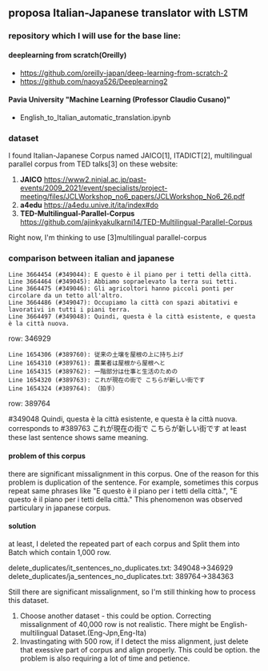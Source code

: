## proposa Italian-Japanese translator with LSTM 

### repository which I will use for the base line:

#### deeplearning from scratch(Oreilly)
- https://github.com/oreilly-japan/deep-learning-from-scratch-2 
- https://github.com/naoya526/Deeplearning2
#### Pavia University "Machine Learning (Professor Claudio Cusano)"
- English_to_Italian_automatic_translation.ipynb

### dataset 
I found Italian-Japanese Corpus named JAICO[1], ITADICT[2], multilingual parallel corpus from TED talks[3] on these website:

1. **JAICO** https://www2.ninjal.ac.jp/past-events/2009_2021/event/specialists/project-meeting/files/JCLWorkshop_no6_papers/JCLWorkshop_No6_26.pdf 
2. **a4edu** https://a4edu.unive.it/ita/index#do 
3. **TED-Multilingual-Parallel-Corpus** https://github.com/ajinkyakulkarni14/TED-Multilingual-Parallel-Corpus


Right now, I'm thinking to use  [3]multilingual parallel-corpus


### comparison between italian and japanese
```italian
Line 3664454 (#349044): E questo è il piano per i tetti della città.
Line 3664464 (#349045): Abbiamo sopraelevato la terra sui tetti.
Line 3664475 (#349046): Gli agricoltori hanno piccoli ponti per circolare da un tetto all'altro.
Line 3664486 (#349047): Occupiamo la città con spazi abitativi e lavorativi in tutti i piani terra.
Line 3664497 (#349048): Quindi, questa è la città esistente, e questa è la città nuova.
```
row: 346929

```japanese
Line 1654306 (#389760): 従来の土壌を屋根の上に持ち上げ
Line 1654310 (#389761): 農業者は屋根から屋根へと
Line 1654315 (#389762): 一階部分は仕事と生活のための
Line 1654320 (#389763): これが現在の街で こちらが新しい街です
Line 1654324 (#389764): （拍手）
```
row: 389764

#349048 Quindi, questa è la città esistente, e questa è la città nuova.
corresponds to 
#389763 これが現在の街で こちらが新しい街です
at least these last sentence shows same meaning.

#### problem of this corpus
there are significant missalignment in this corpus.
One of the reason for this problem is duplication of the sentence. For example, sometimes this corpus repeat same phrases like "E questo è il piano per i tetti della città.", "E questo è il piano per i tetti della città."
This phenomenon was observed particulary in japanese corpus. 

#### solution
at least, I deleted the repeated part of each corpus and Split them into Batch which contain 1,000 row.

delete_duplicates/it_sentences_no_duplicates.txt: 349048→346929
delete_duplicates/ja_sentences_no_duplicates.txt: 389764→384363

Still there are significant missalignment, so I'm still thinking how to process this dataset. 

1. Choose another dataset - this could be option. Correcting missalignment of 40,000 row is not realistic. There might be English-multilingual Dataset.(Eng-Jpn,Eng-Ita)
2. Invastingating with 500 row, if I detect the miss alignment, just delete that exessive part of corpus and align properly. This could be option. the problem is also requiring a lot of time and petience.





